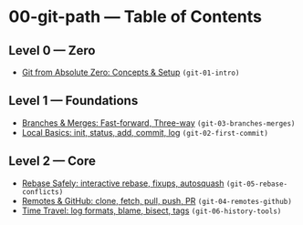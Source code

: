 # 00-git-path — Table of Contents

## Level 0 — Zero

- [Git from Absolute Zero: Concepts & Setup](git-01-intro.md) `(git-01-intro)`

## Level 1 — Foundations

- [Branches & Merges: Fast-forward, Three-way](git-03-branches-merges.md) `(git-03-branches-merges)`
- [Local Basics: init, status, add, commit, log](git-02-first-commit.md) `(git-02-first-commit)`

## Level 2 — Core

- [Rebase Safely: interactive rebase, fixups, autosquash](git-05-rebase-conflicts.md) `(git-05-rebase-conflicts)`
- [Remotes & GitHub: clone, fetch, pull, push, PR](git-04-remotes-github.md) `(git-04-remotes-github)`
- [Time Travel: log formats, blame, bisect, tags](git-06-history-tools.md) `(git-06-history-tools)`
